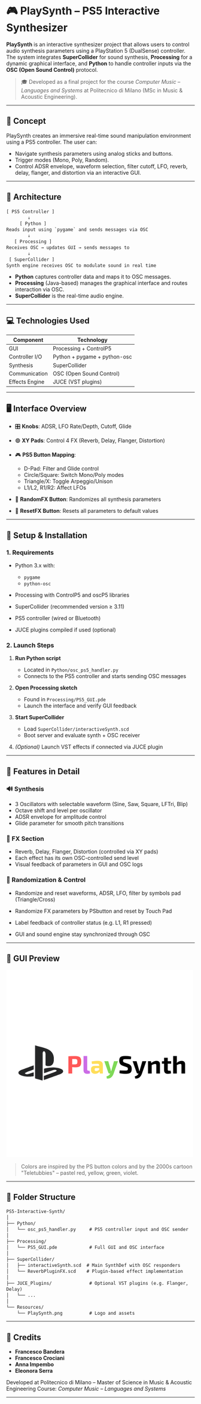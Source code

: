 # 🎮 PlaySynth – PS5 Interactive Synthesizer

**PlaySynth** is an interactive synthesizer project that allows users to control audio synthesis parameters using a PlayStation 5 (DualSense) controller. The system integrates **SuperCollider** for sound synthesis, **Processing** for a dynamic graphical interface, and **Python** to handle controller inputs via the **OSC (Open Sound Control)** protocol.

> 🎓 Developed as a final project for the course *Computer Music – Languages and Systems* at Politecnico di Milano (MSc in Music & Acoustic Engineering).

---

## 🧠 Concept

PlaySynth creates an immersive real-time sound manipulation environment using a PS5 controller. The user can:

* Navigate synthesis parameters using analog sticks and buttons.
* Trigger modes (Mono, Poly, Random).
* Control ADSR envelope, waveform selection, filter cutoff, LFO, reverb, delay, flanger, and distortion via an interactive GUI.

---

## 🧱 Architecture

```
[ PS5 Controller ]
        ↓
     [ Python ]
Reads input using `pygame` and sends messages via OSC
        ↓
   [ Processing ]
Receives OSC → updates GUI → sends messages to
        ↓
 [ SuperCollider ]
Synth engine receives OSC to modulate sound in real time
```

* **Python** captures controller data and maps it to OSC messages.
* **Processing** (Java-based) manages the graphical interface and routes interaction via OSC.
* **SuperCollider** is the real-time audio engine.

---

## 💻 Technologies Used

| Component      | Technology                   |
| -------------- | ---------------------------- |
| GUI            | Processing + ControlP5       |
| Controller I/O | Python + pygame + python-osc |
| Synthesis      | SuperCollider                |
| Communication  | OSC (Open Sound Control)     |
| Effects Engine | JUCE (VST plugins)           |

---

## 🖥️ Interface Overview

* 🎛️ **Knobs**: ADSR, LFO Rate/Depth, Cutoff, Glide

* 🟢 **XY Pads**: Control 4 FX (Reverb, Delay, Flanger, Distortion)

* 🎮 **PS5 Button Mapping**:

  * D-Pad: Filter and Glide control
  * Circle/Square: Switch Mono/Poly modes
  * Triangle/X: Toggle Arpeggio/Unison
  * L1/L2, R1/R2: Affect LFOs

* 🔁 **RandomFX Button**: Randomizes all synthesis parameters

* 🧼 **ResetFX Button**: Resets all parameters to default values

---

## 🔧 Setup & Installation

### 1. Requirements

* Python 3.x with:

  * `pygame`
  * `python-osc`
* Processing with ControlP5 and oscP5 libraries
* SuperCollider (recommended version ≥ 3.11)
* PS5 controller (wired or Bluetooth)
* JUCE plugins compiled if used (optional)

### 2. Launch Steps

1. **Run Python script**

   * Located in `Python/osc_ps5_handler.py`
   * Connects to the PS5 controller and starts sending OSC messages
2. **Open Processing sketch**

   * Found in `Processing/PS5_GUI.pde`
   * Launch the interface and verify GUI feedback
3. **Start SuperCollider**

   * Load `SuperCollider/interactiveSynth.scd`
   * Boot server and evaluate synth + OSC receiver
4. *(Optional)* Launch VST effects if connected via JUCE plugin

---

## 🧪 Features in Detail

### 🔊 Synthesis

* 3 Oscillators with selectable waveform (Sine, Saw, Square, LFTri, Blip)
* Octave shift and level per oscillator
* ADSR envelope for amplitude control
* Glide parameter for smooth pitch transitions

### 🌊 FX Section

* Reverb, Delay, Flanger, Distortion (controlled via XY pads)
* Each effect has its own OSC-controlled send level
* Visual feedback of parameters in GUI and OSC logs

### 🎲 Randomization & Control

* Randomize and reset waveforms, ADSR, LFO, filter by symbols pad (Triangle/Cross)
* Randomize FX parameters by PSbutton and reset by Touch Pad

* Label feedback of controller status (e.g. L1, R1 pressed)
* GUI and sound engine stay synchronized through OSC

---

## 🎨 GUI Preview

![PlaySynth GUI](https://raw.githubusercontent.com/Frabbandera/PS5-Interactive-Synth/main/Resources/PlaySynth.png)

> Colors are inspired by the PS button colors and by the 2000s cartoon "Teletubbies" – pastel red, yellow, green, violet.

---

## 📂 Folder Structure

```
PS5-Interactive-Synth/
│
├── Python/
│   └── osc_ps5_handler.py     # PS5 controller input and OSC sender
│
├── Processing/
│   └── PS5_GUI.pde            # Full GUI and OSC interface
│
├── SuperCollider/
│   ├── interactiveSynth.scd  # Main SynthDef with OSC responders
│   └── ReverbPluginFX.scd    # Plugin-based effect implementation
│
├── JUCE_Plugins/              # Optional VST plugins (e.g. Flanger, Delay)
│   └── ...
│
└── Resources/
    └── PlaySynth.png          # Logo and assets
```

---

## 🧠 Credits

* **Francesco Bandera**
* **Francesco Crociani**
* **Anna Impembo**
* **Eleonora Serra**

Developed at Politecnico di Milano – Master of Science in Music & Acoustic Engineering
Course: *Computer Music – Languages and Systems*

---
